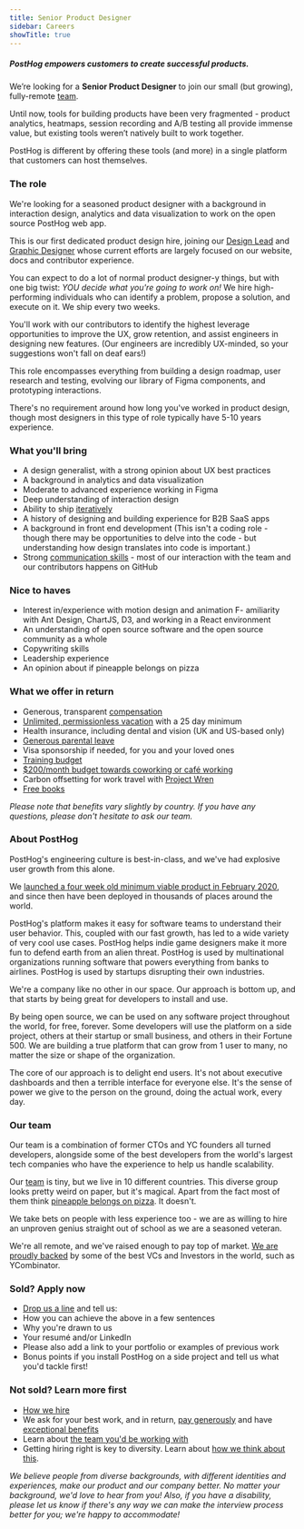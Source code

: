 ```yaml
---
title: Senior Product Designer
sidebar: Careers
showTitle: true
---
```


<h5 class='centered'>PostHog empowers customers to create successful products.</h5>

We’re looking for a **Senior Product Designer** to join our small (but growing), fully-remote [team](/handbook/company/team/).

Until now, tools for building products have been very fragmented - product analytics, heatmaps, session recording and A/B testing all provide immense value, but existing tools weren’t natively built to work together.

PostHog is different by offering these tools (and more) in a single platform that customers can host themselves.

### The role
We're looking for a seasoned product designer with a background in interaction design, analytics and data visualization to work on the open source PostHog web app.

This is our first dedicated product design hire, joining our [Design Lead](/handbook/company/team#cory-watilo-lead-designer) and [Graphic Designer](/handbook/company/team#lottie-coxon-graphic-designer) whose current efforts are largely focused on our website, docs and contributor experience.

You can expect to do a lot of normal product designer-y things, but with one big twist: *YOU decide what you're going to work on!* We hire high-performing individuals who can identify a problem, propose a solution, and execute on it. We ship every two weeks.

You'll work with our contributors to identify the highest leverage opportunities to improve the UX, grow retention, and assist engineers in designing new features. (Our engineers are incredibly UX-minded, so your suggestions won't fall on deaf ears!)

This role encompasses everything from building a design roadmap, user research and testing, evolving our library of Figma components, and prototyping interactions.

There's no requirement around how long you've worked in product design, though most designers in this type of role typically have 5-10 years experience.

### What you'll bring

- A design generalist, with a strong opinion about UX best practices
- A background in analytics and data visualization
- Moderate to advanced experience working in Figma
- Deep understanding of interaction design
- Ability to ship [iteratively](/handbook/company/culture#iteration)
- A history of designing and building experience for B2B SaaS apps
- A background in front end development (This isn't a coding role - though there may be opportunities to delve into the code - but understanding how design translates into code is important.)
- Strong [communication skills](/handbook/company/culture#write-stuff-down) - most of our interaction with the team and our contributors happens on GitHub

### Nice to haves
- Interest in/experience with motion design and animation
F- amiliarity with Ant Design, ChartJS, D3, and working in a React environment
- An understanding of open source software and the open source community as a whole
- Copywriting skills
- Leadership experience
- An opinion about if pineapple belongs on pizza

### What we offer in return

* Generous, transparent [compensation](/handbook/people/compensation)
* [Unlimited, permissionless vacation](/handbook/people/time-off) with a 25 day minimum
* Health insurance, including dental and vision (UK and US-based only)
* [Generous parental leave](/handbook/people/time-off)
* Visa sponsorship if needed, for you and your loved ones
* [Training budget](/handbook/people/training)
* [$200/month budget towards coworking or café working](/handbook/people/spending-money)
* Carbon offsetting for work travel with [Project Wren](https://www.wren.co/)
* [Free books](/handbook/people/training#books)

*Please note that benefits vary slightly by country. If you have any questions, please don't hesitate to ask our team.*

### About PostHog

PostHog's engineering culture is best-in-class, and we've had explosive user growth from this alone.

We [launched a four week old minimum viable product in February 2020](/handbook/company/story), and since then have been deployed in thousands of places around the world.

PostHog's platform makes it easy for software teams to understand their user behavior. This, coupled with our fast growth, has led to a wide variety of very cool use cases. PostHog helps indie game designers make it more fun to defend earth from an alien threat. PostHog is used by multinational organizations running software that powers everything from banks to airlines. PostHog is used by startups disrupting their own industries.

We're a company like no other in our space. Our approach is bottom up, and that starts by being great for developers to install and use.

By being open source, we can be used on any software project throughout the world, for free, forever. Some developers will use the platform on a side project, others at their startup or small business, and others in their Fortune 500. We are building a true platform that can grow from 1 user to many, no matter the size or shape of the organization.

The core of our approach is to delight end users. It's not about executive dashboards and then a terrible interface for everyone else. It's the sense of power we give to the person on the ground, doing the actual work, every day.

### Our team

Our team is a combination of former CTOs and YC founders all turned developers, alongside some of the best developers from the world's largest tech companies who have the experience to help us handle scalability.

Our [team](/handbook/company/team) is tiny, but we live in 10 different countries. This diverse group looks pretty weird on paper, but it's magical. Apart from the fact most of them think [pineapple belongs on pizza](https://twitter.com/PostHogHQ/status/1319583079648923648). It doesn't.

We take bets on people with less experience too - we are as willing to hire an unproven genius straight out of school as we are a seasoned veteran.

We're all remote, and we've raised enough to pay top of market. [We are proudly backed](/handbook/strategy/investors) by some of the best VCs and Investors in the world, such as YCombinator.

### Sold? Apply now

* [Drop us a line](mailto:8A431C8750@jobs.workablemail.com) and tell us:
* How you can achieve the above in a few sentences
* Why you're drawn to us
* Your resumé and/or LinkedIn
* Please also add a link to your portfolio or examples of previous work
* Bonus points if you install PostHog on a side project and tell us what you'd tackle first!

### Not sold? Learn more first

* [How we hire](/careers#the-process)
* We ask for your best work, and in return, [pay generously](/handbook/people/compensation) and have [exceptional benefits](/careers/#benefits)
* Learn about [the team you'd be working with](/handbook/company/team)
* Getting hiring right is key to diversity. Learn about [how we think about this](/handbook/company/diversity).
 
*We believe people from diverse backgrounds, with different identities and experiences, make our product and our company better. No matter your background, we'd love to hear from you! Also, if you have a disability, please let us know if there's any way we can make the interview process better for you; we're happy to accommodate!*

